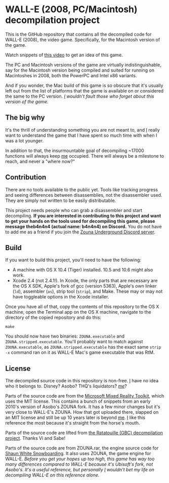 # WALL-E (2008, PC/Macintosh) decompilation project

This is the GitHub repository that contains all the decompiled code for WALL-E (2008), the video game. Specifically, for the Macintosh version of the game.

Watch snippets of [this video](https://www.youtube.com/watch?v=vGgQldClnlU) to get an idea of this game.

The PC and Macintosh versions of the game are virtually indistinguishable, say for the Macintosh version being compiled and suited for running on Macintoshes in 2008, both the PowerPC and Intel x86 variants.

And if you wonder, the Mac build of this game is so obscure that it's usually left out from the list of platforms that the game is available on or considered the same to the PC version. *[I](https://github.com/ivanka2012) wouldn't fault those who forget about this version of the game.*

## The big why

It's the thrill of understanding something you are not meant to, and [I](https://github.com/ivanka2012) really want to understand the game that I have spent so much time with when I was a lot younger.

In addition to that, the insurmountable goal of decompiling ~17000 functions will always keep [me](https://github.com/ivanka2012) occupied. There will always be a milestone to reach, and never a "where now?"

## Contribution

There are no tools available to the public yet. Tools like tracking progress and seeing differences between disassemblies, not the disassembler used. They are simply not written to be easily distributable. 

This project needs people who can grab a disassembler and start decompiling. **If you are interested in contributing to this project and want to get your hands on the tools used for decompiling this game, please message theb4n4n4 (actual name: b4n4n4) on Discord.** You do not have to add me as a friend if you join the [Zouna Underground Discord server](https://discord.gg/CQgMNbYeUR).

## Build

If you want to build this project, you'll need to have the following:
- A machine with OS X 10.4 (Tiger) installed. 10.5 and 10.6 might also work.
- Xcode 2.4 (not 2.4.1!). In Xcode, the only parts that are necessary are the OS X SDK, Apple's fork of gcc (version 5363), Apple's own linker (`ld`), assembler (`as`), strip tool (`strip`), and Make. These may or may not have toggleable options in the Xcode installer.

Once you have all of that, copy the contents of this repository to the OS X machine, open the Terminal app on the OS X machine, navigate to the directory of the copied repository and do this:

`make`

You should now have two binaries: `ZOUNA.executable` and `ZOUNA.stripped.executable`. You'll probably want to match against `ZOUNA.executable`, as `ZOUNA.stripped.executable` has the exact same `strip -x` command ran on it as WALL-E Mac's game executable that was RtM.

## License

The decompiled source code in this repository is non-free. [I](https://github.com/ivanka2012) have no idea who it belongs to. Disney? Asobo? THQ's liquidators? *[me](https://github.com/ivanka2012)*?

Parts of the source code are from the [Microsoft Mixed Reality Toolkit](https://github.com/microsoft/MixedRealityToolkit/tree/main/SpatialUnderstanding/Src/Engine), which uses the MIT license. This contains a bunch of snippets from an early 2010's version of Asobo's ZOUNA fork. It has a few minor changes but it's very close to WALL-E's ZOUNA. How that got uploaded there, slapped on an MIT license and still be up 10 years later is beyond [me](https://github.com/ivanka2012). [I](https://github.com/ivanka2012) like this reference the most because it's straight from the horse's mouth.

Parts of the source code are lifted from [the Ratatouille (GBC) decompilation project](github.com/ZounaDecomp/RatDecomp). Thanks Vi and Sabe!

Parts of the source code are from ZOUNA.rar, the engine source code for [Shaun White Snowboarding](https://en.wikipedia.org/wiki/Shaun_White_Snowboarding). It also uses ZOUNA, the game engine for WALL-E. *Before you get your hopes up too high, this game has way too many differences compared to WALL-E because it's Ubisoft's fork, not Asobo's. It's a useful reference, but personally [I](https://github.com/ivanka2012) wouldn't bet my life on decompiling WALL-E on this reference alone.*